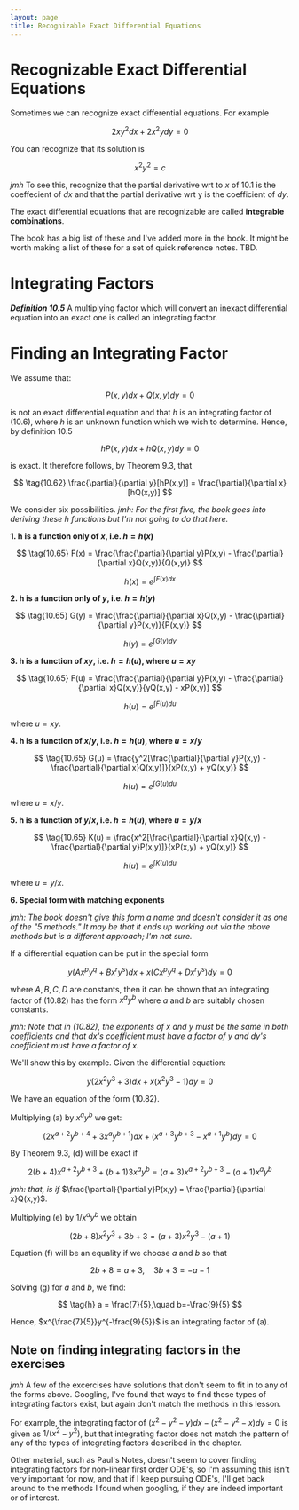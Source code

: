 ```yaml
---
layout: page
title: Recognizable Exact Differential Equations
---
```


# Recognizable Exact Differential Equations

Sometimes we can recognize exact differential equations. For example

$$ \tag{10.1} 2xy^2dx+2x^2ydy = 0 $$

You can recognize that its solution is

$$ \tag{10.11} x^2y^2 = c $$

*jmh* To see this, recognize that the partial derivative wrt to $x$ of 10.1 is the coeffecient of $dx$ and that the partial derivative wrt y is the coefficient of $dy$.

The exact differential equations that are recognizable are called **integrable combinations**.

The book has a big list of these and I've added more in the book. It might be worth making a list of these for a set of quick reference notes. TBD.

# Integrating Factors
***Definition 10.5***
A multiplying factor which will convert an inexact differential equation into an exact one is called an integrating factor.

# Finding an Integrating Factor

We assume that:

$$ \tag{10.6} P(x,y)dx + Q(x,y)dy = 0 $$

is not an exact differential equation and that $h$ is an integrating factor of (10.6), where $h$ is an unknown function which we wish to determine. Hence, by definition 10.5

$$ \tag{10.61} hP(x,y)dx + hQ(x,y)dy = 0 $$

is exact. It therefore follows, by Theorem 9.3, that

$$ \tag{10.62} \frac{\partial}{\partial y}[hP(x,y)] = \frac{\partial}{\partial x}[hQ(x,y)] $$

We consider six possibilities. *jmh: For the first five, the book goes into deriving these $h$ functions but I'm not going to do that here.*

**1. h is a function only of $x$, i.e. $h = h(x)$**

$$ \tag{10.65} F(x) = \frac{\frac{\partial}{\partial y}P(x,y) - \frac{\partial}{\partial x}Q(x,y)}{Q(x,y)} $$

$$ \tag{10.66} h(x) = e^{\int F(x)dx} $$

**2. h is a function only of $y$, i.e. $h = h(y)$**

$$ \tag{10.65} G(y) = \frac{\frac{\partial}{\partial x}Q(x,y) - \frac{\partial}{\partial y}P(x,y)}{P(x,y)} $$

$$ \tag{10.66} h(y) = e^{\int G(y)dy} $$

**3. h is a function of $xy$, i.e. $h = h(u)$, where $u = xy$**

$$ \tag{10.65} F(u) = \frac{\frac{\partial}{\partial y}P(x,y) - \frac{\partial}{\partial x}Q(x,y)}{yQ(x,y) - xP(x,y)} $$

$$ \tag{10.66} h(u) = e^{\int F(u)du} $$

where $u = xy$.

**4. h is a function of $x/y$, i.e. $h = h(u)$, where $u = x/y$**

$$ \tag{10.65} G(u) = \frac{y^2[\frac{\partial}{\partial y}P(x,y) - \frac{\partial}{\partial x}Q(x,y)]}{xP(x,y) + yQ(x,y)} $$

$$ \tag{10.66} h(u) = e^{\int G(u)du} $$

where $u = x/y$.

**5. h is a function of $y/x$, i.e. $h = h(u)$, where $u = y/x$**

$$ \tag{10.65} K(u) = \frac{x^2[\frac{\partial}{\partial x}Q(x,y) - \frac{\partial}{\partial y}P(x,y)]}{xP(x,y) + yQ(x,y)} $$

$$ \tag{10.66} h(u) = e^{\int K(u)du} $$

where $u = y/x$.

**6. Special form with matching exponents**

*jmh: The book doesn't give this form a name and doesn't consider it as one of the "5 methods." It may be that it ends up working out via the above methods but is a different approach; I'm not sure.*

If a differential equation can be put in the special form

$$ \tag{10.82} y(Ax^py^q+Bx^ry^s)dx + x(Cx^py^q + Dx^ry^s)dy = 0 $$

where $A, B, C, D$ are constants, then it can be shown that an integrating factor of (10.82) has the form $x^ay^b$ where $a$ and $b$ are suitably chosen constants.

*jmh: Note that in (10.82), the exponents of* $x$ *and* $y$ *must be the same in both coefficients and that* $dx$*'s coefficient must have a factor of* $y$ *and* $dy$*'s coefficient must have a factor of* $x$*.*

We'll show this by example. Given the differential equation:

$$ \tag{a} y(2x^2y^3 +3)dx + x(x^2y^3 - 1)dy = 0$$

We have an equation of the form (10.82).

Multiplying (a) by $x^ay^b$ we get:

$$ \tag{d} (2x^{a+2}y^{b+4}+3x^ay^{b+1})dx + (x^{a+3}y^{b+3} - x^{a+1}y^b)dy = 0 $$

By Theorem 9.3, (d) will be exact if

$$ \tag{e} 2(b+4)x^{a+2}y^{b+3} + (b+1)3x^ay^b = (a+3)x^{a+2}y^{b+3} - (a+1)x^ay^b $$

*jmh: that, is if* $\frac{\partial}{\partial y}P(x,y) = \frac{\partial}{\partial x}Q(x,y)$.

Multiplying (e) by $1/x^ay^b$ we obtain

$$ \tag{f} (2b+8)x^2y^3 +3b + 3 = (a+3)x^2y^3 - (a+1) $$

Equation (f) will be an equality if we choose $a$ and $b$ so that

$$ \tag{g} 2b + 8 = a + 3,\quad 3b + 3 = -a - 1 $$

Solving (g) for $a$ and $b$, we find:

$$ \tag{h} a = \frac{7}{5},\quad b=-\frac{9}{5} $$

Hence, $x^{\frac{7}{5}}y^{-\frac{9}{5}}$ is an integrating factor of (a).

## Note on finding integrating factors in the exercises
*jmh* A few of the excercises have solutions that don't seem to fit in to any of the forms above. Googling, I've found that ways to find these types of integrating factors exist, but again don't match the methods in this lesson.

For example, the integrating factor of $(x^2 - y^2 - y)dx - (x^2 - y^2 -x)dy = 0$ is given as $1/(x^2 - y^2)$, but that integrating factor does not match the pattern of any of the types of integrating factors described in the chapter.

Other material, such as Paul's Notes, doesn't seem to cover finding integrating factors for non-linear first order ODE's, so I'm assuming this isn't very important for now, and that if I keep pursuing ODE's, I'll get back around to the methods I found when googling, if they are indeed important or of interest.